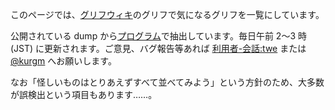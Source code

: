 このページでは、[グリフウィキ](https://glyphwiki.org/wiki/GlyphWiki:%E3%83%A1%E3%82%A4%E3%83%B3%E3%83%9A%E3%83%BC%E3%82%B8)のグリフで気になるグリフを一覧にしています。

公開されている dump から[プログラム](https://github.com/kurgm/gwv)で抽出しています。毎日午前 2〜3 時 (JST) に更新されます。ご意見、バグ報告等あれば [利用者-会話:twe](https://glyphwiki.org/wiki/User-talk:twe) または [@kurgm](https://twitter.com/kurgm) へお願いします。

なお「怪しいものはとりあえずすべて並べてみよう」という方針のため、大多数が誤検出という項目もあります……。
